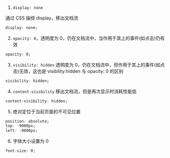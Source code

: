 1. `display: none`

通过 CSS 操控 display，移出文档流

```css
display: none;
```

2. `opacity: 0`，透明度为 0，仍在文档流中，当作用于其上的事件(如点击)仍有效

```css
opacity: 0;
```

3. `visibility: hidden`
   透明度为 0，仍在文档流中，但作用于其上的事件(如点击)无效，这也是 visibility:hidden 与 opacity: 0 的区别

```css
visibility: hidden;
```

4. `content-visibility`
   移出文档流，但是再次显示时消耗性能低

```css
content-visibility: hidden;
```

5. 绝对定位于当前页面的不可见位置

```css
position: absolute;
top: -9000px;
left: -9000px;
```

6. 字体大小设置为 0

```css
font-size: 0;
```
